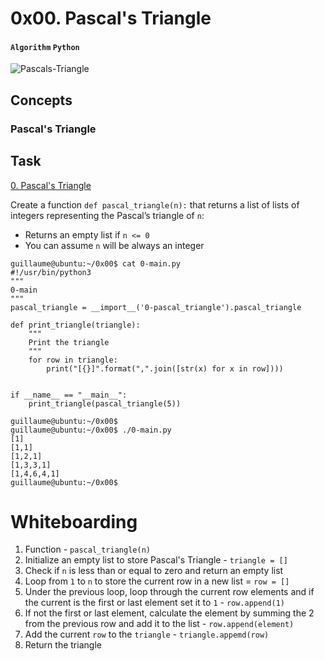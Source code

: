 # 0x00. Pascal's Triangle
#### `Algorithm` `Python`
![Pascals-Triangle](https://sciencenotes.org/wp-content/uploads/2022/10/Pascals-Triangle.png)

## Concepts
### Pascal's Triangle
## Task

[0. Pascal's Triangle](./0-pascal_triangle.py)

Create a function `def pascal_triangle(n):` that returns a list of lists of integers representing the Pascal’s triangle of `n`:

* Returns an empty list if `n <= 0`
* You can assume `n` will be always an integer
```
guillaume@ubuntu:~/0x00$ cat 0-main.py
#!/usr/bin/python3
"""
0-main
"""
pascal_triangle = __import__('0-pascal_triangle').pascal_triangle

def print_triangle(triangle):
    """
    Print the triangle
    """
    for row in triangle:
        print("[{}]".format(",".join([str(x) for x in row])))


if __name__ == "__main__":
    print_triangle(pascal_triangle(5))

guillaume@ubuntu:~/0x00$ 
guillaume@ubuntu:~/0x00$ ./0-main.py
[1]
[1,1]
[1,2,1]
[1,3,3,1]
[1,4,6,4,1]
guillaume@ubuntu:~/0x00$
```

# Whiteboarding

1. Function - `pascal_triangle(n)`
2. Initialize an empty list to store Pascal's Triangle - `triangle = []`
3. Check if `n` is less than or equal to zero and return an empty list
4. Loop from `1` to `n` to store the current row in a new list = `row = []`
5. Under the previous loop, loop through the current row elements and if the current is the first or last element set it to `1` - `row.append(1)`
6. If not the first or last element, calculate the element by summing the 2 from the previous row and add it to the list - `row.append(element)`
7. Add the current `row` to the `triangle` - `triangle.appemd(row)`
8. Return the triangle
